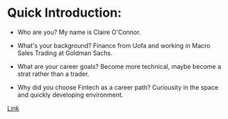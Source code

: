 

# Quick Introduction:
* Who are you? My name is Claire O'Connor.

* What's your background? Finance from Uofa and working in Macro Sales Trading at Goldman Sachs.

* What are your career goals? Become more technical, maybe become a strat rather than a trader.

* Why did you choose Fintech as a career path? Curiousity in the space and quickly developing environment. 

[Link](https://github.com/oconcl/columbia_fintech_2324/edit/main/README.md)

